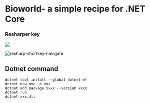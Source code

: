 # Bioworld- a simple recipe for .NET Core 
### Resharper key 





![ ](https://i.loli.net/2021/03/04/v2rAKmYNGafk49C.png)

![resharp-shortkey-navigate](https://i.loli.net/2021/03/04/QxwsSWFCaZI7jhf.png)

## Dotnet command 

```basic
dotnet tool install --global dotnet-ef
dotnet new mvc -n xxx
dotnet add package xxxx --version xxxx
dotnet run
dotnet xxx.dll
```

